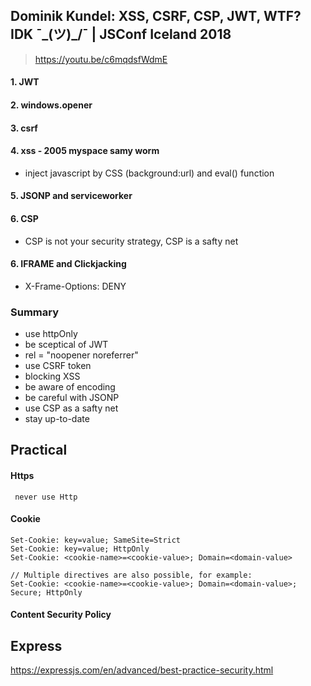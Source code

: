 ## Dominik Kundel: XSS, CSRF, CSP, JWT, WTF? IDK ¯\_(ツ)_/¯ | JSConf Iceland 2018

> https://youtu.be/c6mqdsfWdmE

  #### 1. JWT 
  #### 2. windows.opener
  #### 3. csrf
  #### 4. xss - 2005 myspace samy worm
  * inject javascript by CSS (background:url) and eval() function
  #### 5. JSONP and serviceworker
  #### 6. CSP
  * CSP is not your security strategy, CSP is a safty net
  #### 6. IFRAME and Clickjacking
  * X-Frame-Options: DENY
  ### Summary
  * use httpOnly
  * be sceptical of JWT
  * rel = "noopener noreferrer"
  * use CSRF token
  * blocking XSS
  * be aware of encoding
  * be careful with JSONP
  * use CSP as a safty net
  * stay up-to-date

## Practical
  #### Https
  ```
   never use Http
  ```

  #### Cookie
  ```
  Set-Cookie: key=value; SameSite=Strict
  Set-Cookie: key=value; HttpOnly
  Set-Cookie: <cookie-name>=<cookie-value>; Domain=<domain-value>
  
  // Multiple directives are also possible, for example:
  Set-Cookie: <cookie-name>=<cookie-value>; Domain=<domain-value>; Secure; HttpOnly
  ```
  
  #### Content Security Policy
  
  
## Express
https://expressjs.com/en/advanced/best-practice-security.html
